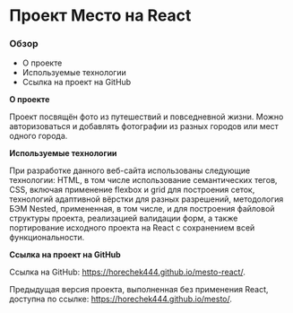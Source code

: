 # Проект Место на React

### Обзор

* О проекте
* Используемые технологии
* Ссылка на проект на GitHub

**О проекте**

Проект посвящён фото из путешествий и повседневной жизни. Можно авторизоваться и добавлять фотографии из разных городов или мест одного города.

**Используемые технологии**

При разработке данного веб-сайта использованы следующие технологии: HTML, в том числе использование семантических тегов, CSS, включая применение flexbox и grid для построения сеток, технологий адаптивной вёрстки для разных разрешений, методология БЭМ Nested, примененная, в том числе, и для построения файловой структуры проекта, реализацией валидации форм, а также портирование исходного проекта на React с сохранением всей функциональности.

**Ссылка на проект на GitHub**

Ссылка на GitHub: https://horechek444.github.io/mesto-react/. 

Предыдущая версия проекта, выполненная без применения React, доступна по ссылке: https://horechek444.github.io/mesto/.
